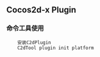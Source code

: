 Cocos2d-x Plugin
-----------------------
### 命令工具使用
        安装C2dPlugin
        C2dTool plugin init platform
        